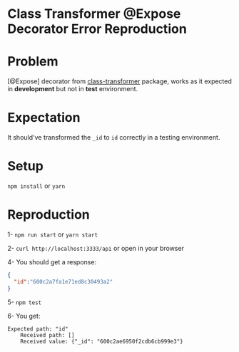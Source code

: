 # Class Transformer @Expose Decorator Error Reproduction

# Problem

[@Expose] decorator from [class-transformer](https://github.com/typestack/class-transformer) package, works as it expected in **development** but not in **test** environment.

# Expectation

It should've transformed the `_id` to `id` correctly in a testing environment.

# Setup

`npm install` or `yarn`

# Reproduction

1- `npm run start` or `yarn start`

2-  `curl http://localhost:3333/api` or open in your browser

4- You should get a response:
```json
{
  "id":"600c2a7fa1e71ed8c30493a2"
}
```
5- `npm test`

6- You get: 
```text
Expected path: "id"
    Received path: []
    Received value: {"_id": "600c2ae6950f2cdb6cb999e3"}
```

